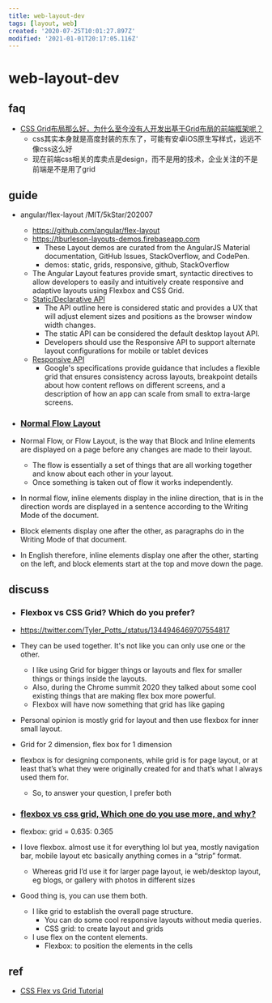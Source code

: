 ```yaml
---
title: web-layout-dev
tags: [layout, web]
created: '2020-07-25T10:01:27.897Z'
modified: '2021-01-01T20:17:05.116Z'
---
```


# web-layout-dev

## faq

- [CSS Grid布局那么好，为什么至今没有人开发出基于Grid布局的前端框架呢？](https://www.zhihu.com/question/397861009/answers/updated)
  - css其实本身就是高度封装的东东了，可能有安卓iOS原生写样式，远远不像css这么好
  - 现在前端css相关的库卖点是design，而不是用的技术，企业关注的不是前端是不是用了grid

## guide

- angular/flex-layout /MIT/5kStar/202007
  - https://github.com/angular/flex-layout
  - https://tburleson-layouts-demos.firebaseapp.com
    - These Layout demos are curated from the AngularJS Material documentation, GitHub Issues, StackOverflow, and CodePen.
    - demos: static, grids, responsive, github, StackOverflow
  - The Angular Layout features provide smart, syntactic directives to allow developers to easily and intuitively create responsive and adaptive layouts using Flexbox and CSS Grid.
  - [Static/Declarative API](https://github.com/angular/flex-layout/wiki/Declarative-API-Overview)
    - The API outline here is considered static and provides a UX that will adjust element sizes and positions as the browser window width changes.
    - The static API can be considered the default desktop layout API.
    - Developers should use the Responsive API to support alternate layout configurations for mobile or tablet devices
  - [Responsive API](https://github.com/angular/flex-layout/wiki/Responsive-API)
    - Google's specifications provide guidance that includes a flexible grid that ensures consistency across layouts, breakpoint details about how content reflows on different screens, and a description of how an app can scale from small to extra-large screens.

- ### [Normal Flow Layout](https://developer.mozilla.org/en-US/docs/Web/CSS/CSS_Flow_Layout)
- Normal Flow, or Flow Layout, is the way that Block and Inline elements are displayed on a page before any changes are made to their layout. 
  - The flow is essentially a set of things that are all working together and know about each other in your layout. 
  - Once something is taken out of flow it works independently.
- In normal flow, inline elements display in the inline direction, that is in the direction words are displayed in a sentence according to the Writing Mode of the document. 
- Block elements display one after the other, as paragraphs do in the Writing Mode of that document. 
- In English therefore, inline elements display one after the other, starting on the left, and block elements start at the top and move down the page.

## discuss

 

- ### Flexbox vs CSS Grid? Which do you prefer?
- https://twitter.com/Tyler_Potts_/status/1344946469707554817
- They can be used together. It's not like you can only use one or the other. 
  - I like using Grid for bigger things or layouts and flex for smaller things or things inside the layouts.
  - Also, during the Chrome summit 2020 they talked about some cool existing things that are making flex box more powerful. 
  - Flexbox will have now something that grid has like gaping
- Personal opinion is mostly grid for layout and then use flexbox for inner small layout.
- Grid for 2 dimension, flex box for 1 dimension
- flexbox is for designing components, while grid is for page layout, or at least that’s what they were originally created for and that’s what I always used them for. 
  - So, to answer your question, I prefer both

- ### [flexbox vs css grid, Which one do you use more, and why?](https://twitter.com/eelisabethhv/status/1289594963152367616)
- flexbox: grid = 0.635: 0.365
- I love flexbox. almost use it for everything lol but yea, mostly navigation bar, mobile layout etc basically anything comes in a “strip” format.
  - Whereas grid I’d use it for larger page layout, ie web/desktop layout, eg blogs, or gallery with photos in different sizes
- Good thing is, you can use them both. 
  - I like grid to establish the overall page structure. 
    - You can do some cool responsive layouts without media queries. 
    - CSS grid: to create layout and grids
  - I use flex on the content elements.
    - Flexbox: to position the elements in the cells

## ref

- [CSS Flex vs Grid Tutorial](https://t.co/NPuEsH0BwT?amp=1)

